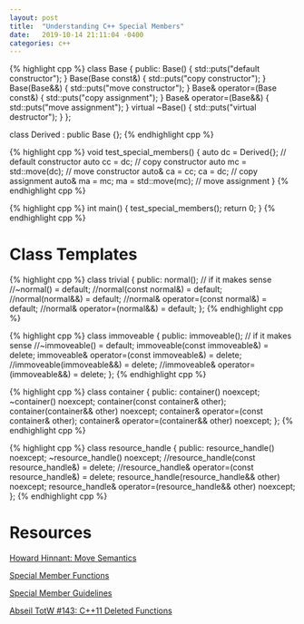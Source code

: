 ```yaml
---
layout: post
title:  "Understanding C++ Special Members"
date:   2019-10-14 21:11:04 -0400
categories: c++
---
```


{% highlight cpp %}
class Base {
public:
  Base()                       { std::puts("default constructor"); }
  Base(Base const&)            { std::puts("copy constructor"); }
  Base(Base&&)                 { std::puts("move constructor"); }
  Base& operator=(Base const&) { std::puts("copy assignment"); }
  Base& operator=(Base&&)      { std::puts("move assignment"); }
  virtual ~Base()              { std::puts("virtual destructor"); }
};

class Derived : public Base {};
{% endhighlight cpp %}

{% highlight cpp %}
void test_special_members() {
  auto dc = Derived{};               // default constructor
  auto cc = dc;                      // copy constructor
  auto mc = std::move(dc);           // move constructor
  auto& ca = cc; ca = dc;            // copy assignment
  auto& ma = mc; ma = std::move(mc); // move assignment
}
{% endhighlight cpp %}

{% highlight cpp %}
int main() {
    test_special_members();
    return 0;
}
{% endhighlight cpp %}

# Class Templates
{% highlight cpp %}
class trivial
{
public:
    normal(); // if it makes sense
    //~normal() = default;
    //normal(const normal&) = default;
    //normal(normal&&) = default;
    //normal& operator=(const normal&) = default;
    //normal& operator=(normal&&) = default;
};
{% endhighlight cpp %}

{% highlight cpp %}
class immoveable
{
public:
    immoveable(); // if it makes sense
    //~immoveable() = default;
    immoveable(const immoveable&) = delete;
    immoveable& operator=(const immoveable&) = delete;
    //immoveable(immoveable&&) = delete;
    //immoveable& operator=(immoveable&&) = delete;
};
{% endhighlight cpp %}

{% highlight cpp %}
class container
{
public:
    container() noexcept;
    ~container() noexcept;
    container(const container& other);
    container(container&& other) noexcept;
    container& operator=(const container& other);
    container& operator=(container&& other) noexcept;
};
{% endhighlight cpp %}

{% highlight cpp %}
class resource_handle
{
public:
    resource_handle() noexcept;
    ~resource_handle() noexcept;
    //resource_handle(const resource_handle&) = delete;
    //resource_handle& operator=(const resource_handle&) = delete;
    resource_handle(resource_handle&& other) noexcept;
    resource_handle& operator=(resource_handle&& other) noexcept;
};
{% endhighlight cpp %}
# Resources
[Howard Hinnant: Move Semantics](https://howardhinnant.github.io/bloomberg_2016.pdf)

[Special Member Functions](https://foonathan.net/2019/02/special-member-functions/)

[Special Member Guidelines](https://foonathan.net/special-member-chart/)

[Abseil TotW #143: C++11 Deleted Functions](https://abseil.io/tips/143)



